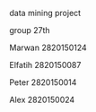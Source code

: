 data mining project

group 27th

Marwan   2820150124

Elfatih  2820150087

Peter    2820150014

Alex     2820150024
